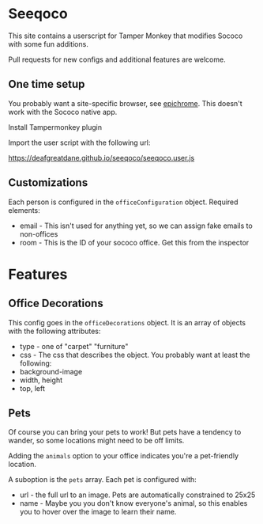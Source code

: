 # Seeqoco 
This site contains a userscript for Tamper Monkey that modifies Sococo with some fun additions.

Pull requests for new configs and additional features are welcome.
## One time setup
You probably want a site-specific browser, see [epichrome](https://github.com/dmarmor/epichrome). This doesn't work with the Sococo native app.

Install Tampermonkey plugin

Import the user script with the following url:

https://deafgreatdane.github.io/seeqoco/seeqoco.user.js

## Customizations
Each person is configured in the `officeConfiguration` object. Required elements:

* email - This isn't used for anything yet, so we can assign fake emails to non-offices
* room - This is the ID of your sococo office. Get this from the inspector

# Features
## Office Decorations
This config goes in the `officeDecorations` object. It is an array of objects with the following attributes:

* type - one of "carpet" "furniture"
* css - The css that describes the object. You probably want at least the following:
 * background-image
 * width, height
 * top, left

## Pets
Of course you can bring your pets to work! But pets have a tendency to wander, so some locations might need to be off limits.
 
Adding the `animals` option to your office indicates you're a pet-friendly  location.

A suboption is the `pets` array. Each pet is configured with:

* url - the full url to an image. Pets are automatically constrained to 25x25
* name - Maybe you you don't know everyone's animal, so this enables you to hover over the image to learn their name. 